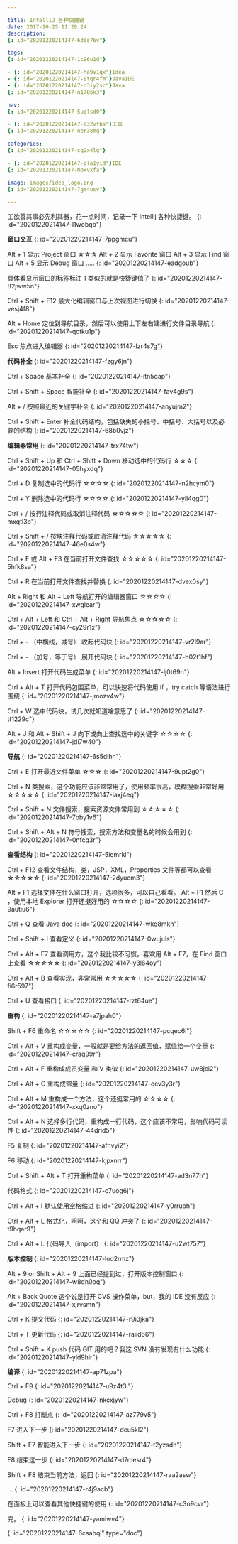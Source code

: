 ```yaml
---

title: IntelliJ 各种快捷键
date: 2017-10-25 11:29:24
description:
{: id="20201220214147-63ss76v"}

tags:
{: id="20201220214147-1c96u1d"}

- {: id="20201220214147-ha9v1qx"}Idea
- {: id="20201220214147-8tqr4fm"}JavaIDE
- {: id="20201220214147-o3iy2sc"}Java
{: id="20201220214147-n1786k3"}

nav:
{: id="20201220214147-5uqlsd0"}

- {: id="20201220214147-l32vfbs"}工具
{: id="20201220214147-ner38mg"}

categories:
{: id="20201220214147-sg2x4lg"}

- {: id="20201220214147-pla1yid"}IDE
{: id="20201220214147-mbxvxfa"}

image: images/idea_logo.png
{: id="20201220214147-7gm4usv"}

---
```


工欲善其事必先利其器，花一点时间，记录一下 Intellij 各种快捷键。
{: id="20201220214147-l1wobqb"}

**窗口交互**
{: id="20201220214147-7ppgmcu"}

Alt + 1 显示 Project 窗口 ☆☆☆
Alt + 2 显示 Favorite 窗口
Alt + 3 显示 Find 窗口
Alt + 5 显示 Debug 窗口
…..
{: id="20201220214147-eadgoub"}

具体看显示窗口的标签标注 1 类似的就是快捷键值了
{: id="20201220214147-82jww5n"}

Ctrl + Shift + F12 最大化编辑窗口与上次视图进行切换
{: id="20201220214147-vesj4f8"}

Alt + Home 定位到导航目录，然后可以使用上下左右建进行文件目录导航
{: id="20201220214147-qctku1p"}

Esc 焦点进入编辑器
{: id="20201220214147-lzr4s7g"}

**代码补全**
{: id="20201220214147-fzgy6jn"}

Ctrl + Space 基本补全
{: id="20201220214147-itn5qap"}

Ctrl + Shift + Space 智能补全
{: id="20201220214147-fav4g9s"}

Alt + / 按照最近的关键字补全
{: id="20201220214147-anyujm2"}

Ctrl + Shift + Enter 补全代码结构，包括缺失的小括号、中括号、大括号以及必要的结构
{: id="20201220214147-68b0vjz"}

**编辑器常用**
{: id="20201220214147-trx74tw"}

Ctrl + Shift + Up 和 Ctrl + Shift + Down 移动选中的代码行 ☆☆☆
{: id="20201220214147-05hyxdq"}

Ctrl + D 复制选中的代码行 ☆☆☆☆
{: id="20201220214147-n2hcym0"}

Ctrl + Y 删除选中的代码行 ☆☆☆☆
{: id="20201220214147-yil4qg0"}

Ctrl + / 按行注释代码或取消注释代码 ☆☆☆☆☆
{: id="20201220214147-mxqtl3p"}

Ctrl + Shift + / 按块注释代码或取消注释代码 ☆☆☆☆☆
{: id="20201220214147-46e0s4w"}

Ctrl + F 或 Alt + F3 在当前打开文件查找 ☆☆☆☆☆
{: id="20201220214147-5hfk8sa"}

Ctrl + R 在当前打开文件查找并替换
{: id="20201220214147-dvex0sy"}

Alt + Right 和 Alt + Left 导航打开的编辑器窗口 ☆☆☆☆
{: id="20201220214147-xwglear"}

Ctrl + Alt + Left 和 Ctrl + Alt + Right 导航焦点 ☆☆☆☆☆
{: id="20201220214147-cy29r1x"}

Ctrl + - （中横线，减号） 收起代码块
{: id="20201220214147-vr2l9ar"}

Ctrl + - （加号，等于号） 展开代码块
{: id="20201220214147-b02t1hf"}

Alt + Insert 打开代码生成菜单
{: id="20201220214147-lj0t69n"}

Ctrl + Alt + T 打开代码包围菜单，可以快速将代码使用 if ，try catch 等语法进行围绕
{: id="20201220214147-jmozv4w"}

Ctrl + W 选中代码块，试几次就知道啥意思了
{: id="20201220214147-tf1229c"}

Alt + J 和 Alt + Shift + J 向下或向上查找选中的关键字 ☆☆☆☆
{: id="20201220214147-jdi7w40"}

**导航**
{: id="20201220214147-6s5dlhn"}

Ctrl + E 打开最近文件菜单 ☆☆☆
{: id="20201220214147-9upt2g0"}

Ctrl + N 类搜索，这个功能应该非常常用了，使用频率很高，模糊搜索非常好用 ☆☆☆☆☆
{: id="20201220214147-iaxj4eq"}

Ctrl + Shift + N 文件搜索，搜索资源文件常用到 ☆☆☆☆☆
{: id="20201220214147-7bby1v6"}

Ctrl + Shift + Alt + N 符号搜索，搜索方法和变量名的时候会用到
{: id="20201220214147-0nfcq3r"}

**查看结构**
{: id="20201220214147-5iemrkl"}

Ctrl + F12 查看文件结构，类，JSP，XML，Properties 文件等都可以查看 ☆☆☆☆☆
{: id="20201220214147-2dyucm3"}

Alt + F1 选择文件在什么窗口打开，选项很多，可以自己看看。 Alt + F1 然后 C ，使用本地 Explorer 打开还挺好用的 ☆☆☆☆
{: id="20201220214147-9autiu6"}

Ctrl + Q 查看 Java doc
{: id="20201220214147-wkq8mkn"}

Ctrl + Shift + I 查看定义
{: id="20201220214147-0wujuls"}

Ctrl + Alt + F7 查看调用方，这个我比较不习惯，喜欢用 Alt + F7，在 Find 窗口上查看 ☆☆☆☆☆
{: id="20201220214147-y3l64oy"}

Ctrl + Alt + B 查看实现，非常常用 ☆☆☆☆☆
{: id="20201220214147-fi6r597"}

Ctrl + U 查看接口
{: id="20201220214147-rzt64ue"}

**重构**
{: id="20201220214147-a7jpah0"}

Shift + F6 重命名 ☆☆☆☆☆
{: id="20201220214147-pcqec6i"}

Ctrl + Alt + V 重构成变量，一般就是要给方法的返回值，赋值给一个变量
{: id="20201220214147-craq99r"}

Ctrl + Alt + F 重构成成员变量 和 V 类似
{: id="20201220214147-uw8jci2"}

Ctrl + Alt + C 重构成常量
{: id="20201220214147-eev3y3r"}

Ctrl + Alt + M 重构成一个方法，这个还挺常用的 ☆☆☆☆
{: id="20201220214147-xkq0zno"}

Ctrl + Alt + N 选择多行代码，重构成一行代码，这个应该不常用，影响代码可读性
{: id="20201220214147-44drid5"}

F5 复制
{: id="20201220214147-afnvyi2"}

F6 移动
{: id="20201220214147-kjpxnrr"}

Ctrl + Shift + Alt + T 打开重构菜单
{: id="20201220214147-ad3n77h"}

代码格式
{: id="20201220214147-c7uog6j"}

Ctrl + Alt + I 默认使用空格缩进
{: id="20201220214147-y0rruoh"}

Ctrl + Alt + L 格式化，呵呵，这个和 QQ 冲突了
{: id="20201220214147-t9hqar9"}

Ctrl + Alt + L 代码导入（import）
{: id="20201220214147-u2wt757"}

**版本控制**
{: id="20201220214147-lud2rmz"}

Alt + 9 or Shift + Alt + 9 上面已经提到过，打开版本控制窗口
{: id="20201220214147-w8dn0oq"}

Alt + Back Quote 这个说是打开 CVS 操作菜单，but，我的 IDE 没有反应
{: id="20201220214147-xjrvsmn"}

Ctrl + K 提交代码
{: id="20201220214147-r9i3jka"}

Ctrl + T 更新代码
{: id="20201220214147-raiid66"}

Ctrl + Shift + K push 代码 GIT 用的吧？我这 SVN 没有发现有什么功能
{: id="20201220214147-yld9hir"}

**编译**
{: id="20201220214147-ap71zpa"}

Ctrl + F9
{: id="20201220214147-u9z4t3l"}

Debug
{: id="20201220214147-nkcxjyw"}

Ctrl + F8 打断点
{: id="20201220214147-az779v5"}

F7 进入下一步
{: id="20201220214147-dcu5kl2"}

Shift + F7 智能进入下一步
{: id="20201220214147-t2yzsdh"}

F8 结束这一步
{: id="20201220214147-d7mesr4"}

Shift + F8 结束当前方法，返回
{: id="20201220214147-raa2asw"}

…
{: id="20201220214147-r4j9acb"}

在面板上可以查看其他快捷键的使用
{: id="20201220214147-c3o9cvr"}

完。
{: id="20201220214147-yamiwv4"}


{: id="20201220214147-6csabqi" type="doc"}
